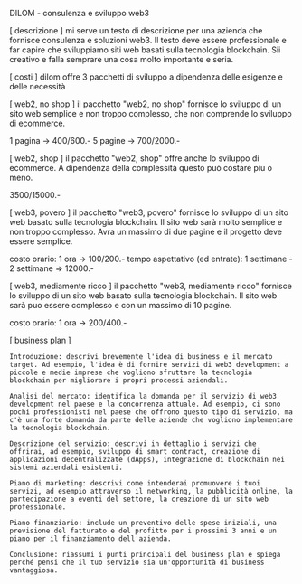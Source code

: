 
DILOM - consulenza e sviluppo web3

[ descrizione ]
mi serve un testo di descrizione per una azienda che fornisce consulenza e soluzioni web3. Il testo deve essere professionale e far capire che sviluppiamo siti web basati sulla tecnologia blockchain. Sii creativo e falla semprare una cosa molto importante e seria.


[ costi ]
dilom offre 3 pacchetti di sviluppo a dipendenza delle esigenze e delle necessità

[ web2, no shop ] 
il pacchetto "web2, no shop" fornisce lo sviluppo di un sito web semplice e non troppo complesso, che non comprende lo sviluppo di ecommerce.

1 pagina -> 400/600.-
5 pagine -> 700/2000.-

[ web2, shop ]
il pacchetto "web2, shop" offre anche lo sviluppo di ecommerce. A dipendenza della complessità questo può costare piu o meno.

3500/15000.-


[ web3, povero ]
il pacchetto "web3, povero" fornisce lo sviluppo di un sito web basato sulla tecnologia blockchain. Il sito web sarà molto semplice e non troppo complesso.
Avra un massimo di due pagine e il progetto deve essere semplice.

costo orario:
1 ora -> 100/200.-
tempo aspettativo (ed entrate):
1 settimane - 2 settimane => 12000.-

[ web3, mediamente ricco ]
il pacchetto "web3, mediamente ricco" fornisce lo sviluppo di un sito web basato sulla tecnologia blockchain. Il sito web sarà puo essere complesso e con un massimo di 10 pagine.

costo orario:
1 ora -> 200/400.-


[ business plan ]

    Introduzione: descrivi brevemente l'idea di business e il mercato target. Ad esempio, l'idea è di fornire servizi di web3 development a piccole e medie imprese che vogliono sfruttare la tecnologia blockchain per migliorare i propri processi aziendali.

    Analisi del mercato: identifica la domanda per il servizio di web3 development nel paese e la concorrenza attuale. Ad esempio, ci sono pochi professionisti nel paese che offrono questo tipo di servizio, ma c'è una forte domanda da parte delle aziende che vogliono implementare la tecnologia blockchain.

    Descrizione del servizio: descrivi in dettaglio i servizi che offrirai, ad esempio, sviluppo di smart contract, creazione di applicazioni decentralizzate (dApps), integrazione di blockchain nei sistemi aziendali esistenti.

    Piano di marketing: descrivi come intenderai promuovere i tuoi servizi, ad esempio attraverso il networking, la pubblicità online, la partecipazione a eventi del settore, la creazione di un sito web professionale.

    Piano finanziario: include un preventivo delle spese iniziali, una previsione del fatturato e del profitto per i prossimi 3 anni e un piano per il finanziamento dell'azienda.

    Conclusione: riassumi i punti principali del business plan e spiega perché pensi che il tuo servizio sia un'opportunità di business vantaggiosa.